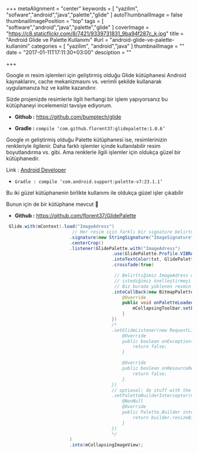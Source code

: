 +++
metaAlignment = "center"
keywords = [
  "yazilim",
  "sofware","android","java","palette","glide"
]
autoThumbnailImage = false
thumbnailImagePosition = "top"
tags = [
  "software","android","java","palette","glide"
]
coverImage = "https://c8.staticflickr.com/8/7421/9339731831_9ba94f287c_k.jpg"
title = "Android Glide ve Palette Kullanımı"
#url = "android-glide-ve-palette-kullanimi"
categories = [
  "yazilim",
  "android","java"
]
thumbnailImage = ""
date = "2017-01-11T17:11:30+03:00"
desciption = ""

+++

Google ın resim işlemleri için geliştirmiş olduğu Glide kütüphanesi Android kaynaklarını, cache mekanizmasını vs. verimli şekilde kullanarak uygulamanıza hız ve kalite kazandırır.

Sizde projenizde resimlerle ilgili herhangi bir işlem yapıyorsanız bu kütüphaneyi incelemenizi tavsiye ediyorum.

- **Github :** https://github.com/bumptech/glide

- **Gradle :** `compile ‘com.github.florent37:glidepalette:1.0.6’`

 

Google ın geliştirmiş olduğu Palette kütüphanesi ise, resimlerinizin renkleriyle ilgilenir. Daha farklı işlemler içinde kullanılabilir resim boyutlandırma vs. gibi. Ama renklerle ilgili işlemler için oldukça güzel bir kütüphanedir.

Link : [Android Developer](http://developer.android.com/reference/android/support/v7/graphics/Palette.html)

- `Gradle : compile ‘com.android.support:palette-v7:23.1.1’`

 

Bu iki güzel kütüphanenin birlikte kullanımı ile oldukça güzel işler çıkabilir

Bunun için de bir kütüphane mevcut 🙂

- **Github :** https://github.com/florent37/GlidePalette

 
```java
 Glide.with(mContext).load("ImageAdress")
                         // Her resim için farklı bir signature belirtmeliyiz. Bu sayede resimlerin tekrar tekrar yüklenmesini engellemiş oluruz.
                        .signature(new StringSignature("ImageSignature"))
                        .centerCrop()
                        .listener(GlidePalette.with("ImageAdress")
                                        .use(GlidePalette.Profile.VIBRANT_LIGHT)
                                        .intoTextColor(txt, GlidePalette.Swatch.BODY_TEXT_COLOR)
                                        .crossfade(true)

                                         // Belirttiğimiz ImageAdress den gelen resmimiz kullanılmaya hazır olduğunda burada yakalayabilir ve 
                                         // istediğimiz özelleştirmeyi yapabiliriz.
                                         // Biz burada yüklenen resmin palette.getDarkMutedColor(DefaultColor) fonksiyonu ile rengini yakalıyoruz ve CollapsingToolbar ın expand olduğu durumda ki title rengini değiştiriyoruz.
                                        .intoCallBack(new BitmapPalette.CallBack() {
                                            @Override
                                            public void onPaletteLoaded(@Nullable Palette palette) {
                                                mCollapsingToolbar.setExpandedTitleColor(palette.getDarkMutedColor(Color.BLACK));
                                            }
                                        })
                                        /*
                                        .setGlideListener(new RequestListener<String, GlideDrawable>() {
                                            @Override
                                            public boolean onException(Exception e, String model, Target<GlideDrawable> target, boolean isFirstResource) {
                                                return false;
                                            }

                                            @Override
                                            public boolean onResourceReady(GlideDrawable resource, String model, Target<GlideDrawable> target, boolean isFromMemoryCache, boolean isFirstResource) {
                                                return false;
                                            }
                                        })
                                        // optional: do stuff with the builder
                                        .setPaletteBuilderInterceptor(new BitmapPalette.PaletteBuilderInterceptor() {
                                            @NonNull
                                            @Override
                                            public Palette.Builder intercept(Palette.Builder builder) {
                                                return builder.resizeBitmapSize(100);
                                            }
                                        })
                                        */
                        )
                        .into(mCollapsingImageView);
```                        

